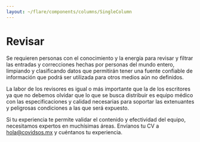 ```yaml
---
layout: ~/flare/components/columns/SingleColumn
---
```


# Revisar

Se requieren personas con el conocimiento y la energía para revisar
 y filtrar las entradas y correcciones hechas por personas del mundo 
  entero, limpiando y clasificando datos que permitirán tener una 
   fuente confiable de información que podrá ser utilizada para otros 
    medios aún no definidos.

La labor de los revisores es igual o más importante que la de los 
 escritores ya que no debemos olvidar que lo que se busca distribuir 
  es equipo médico con las especificaciones y calidad necesarias para 
   soportar las extenuantes y peligrosas condiciones a las que será expuesto.


Si tu experiencia te permite validar el contenido y efectividad
 del equipo, necesitamos expertos en muchísimas áreas.
  Envíanos tu CV a hola@covidsos.mx y cuéntanos tu experiencia. 


